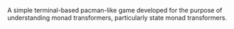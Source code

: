 A simple terminal-based pacman-like game developed for the purpose of
understanding monad transformers, particularly state monad transformers.
